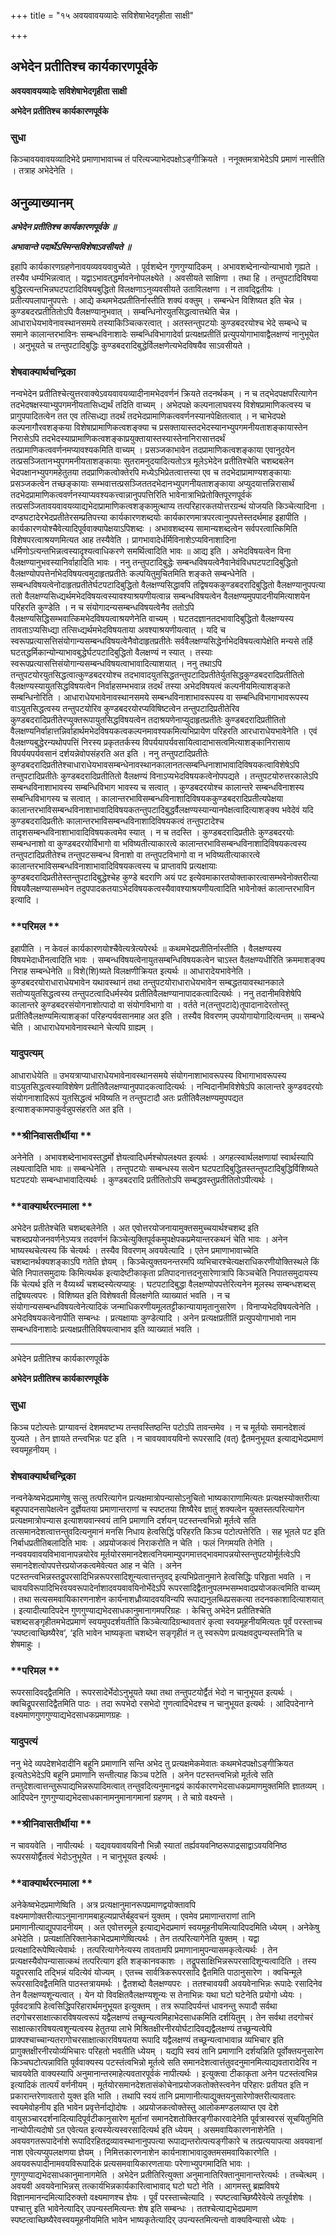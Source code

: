 +++
title = "१५ अवयवावयव्यादेः सविशेषाभेदगृहीता साक्षी"

+++


## अभेदेन प्रतीतिश्च कार्यकारणपूर्वके

**अवयवावयव्यादेः सविशेषाभेदगृहीता साक्षी**

**अभेदेन प्रतीतिश्च कार्यकारणपूर्वके**

### **सुधा**

किञ्चावयवावयव्यादिभेदे प्रमाणाभावाच्च तं परित्यज्याभेदपक्षोऽङ्गीक्रियते । ननूक्तमत्राभेदेऽपि प्रमाणं नास्तीति । तत्राह अभेदेनेति ।

## **अनुव्याख्यानम्**

***अभेदेन प्रतीतिश्च कार्यकारणपूर्वके ॥***

***अभावान्ते पदार्थेऽस्मिन्सविशेषाऽवसीयते ॥***

इहापि कार्यकारणग्रहणेनावयव्यवयवावुच्येते । पूर्वशब्देन गुणगुण्यादिकम् । अभावशब्देनान्योन्याभावो गृह्यते । तस्यैव धर्म्यभिन्नत्वात् । यद्वाऽभावतद्धर्मावनेनोपलक्ष्येते । अवसीयते साक्षिणा । तथा हि । तन्तुपटादिविषया बुद्धिरत्यन्तभिन्नघटपटादिविषयबुद्धितो विलक्षणाऽनुव्यवसीयते उताविलक्षणा । न तावद्द्वितीयः । प्रतीत्यपलापानुपपत्तेः । आद्ये कथमभेदप्रतीतिर्नास्तीति शक्यं वक्तुम् । सम्बन्धेन विशिष्यत इति चेन्न । कुण्डबदरप्रतीतितोऽपि वैलक्षण्यानुभवात् । सम्बन्धिनोरयुतसिद्धत्वात्तथेति चेन्न । आधाराधेयभावेनावस्थानसमये तस्याकिञ्चित्करत्वात् । अतस्तन्तुपटयोः कुण्डबदरयोश्च भेदे सम्बन्धे च समाने कालान्तरभाविनः सम्बन्धविनाशादेः सम्बन्धिविभागादेर्वा प्रत्यक्षप्रतीतिं प्रत्युपयोगाभावाद्वैलक्षण्यं नानुभूयेत । अनुभूयते च तन्तुपटादिबुद्धिः कुण्डबदरादिबुद्धेर्विलक्षणेत्यभेदविषयैव साऽवसीयते ।

### **शेषवाक्यार्थचन्द्रिका**

नन्वभेदेन प्रतीतिश्चेत्युत्तरवाक्येऽवयवावयव्यादीनामभेदवर्णनं क्रियते तदनर्थकम् । न च तद्भेदपक्षपरित्यागेन तदभेदषक्षस्याभ्युपगमनीयतासिध्द्यर्थं तदिति वाच्यम् । अभेदपक्षे कल्पनालाघवस्य विशेषप्रामाणिकत्वस्य च प्रागुपपादितत्वेन तत एव तत्सिध्द्या तदर्थं तदभेदप्रामाणिकत्ववर्णनस्यानपेक्षितत्वात् । न चाभेदपक्षे कल्पनागौरवशङ्कया विशेषाप्रामाणिकत्वशङ्क्या च प्रसक्तायास्तदभेदस्यानभ्युपगमनीयताशङ्कायास्तेन निरासेऽपि तदभेदस्याप्रामाणिकत्वशङ्काप्रयुक्तायास्तस्यास्तेनानिरासात्तदर्थं तत्प्रामाणिकत्ववर्णनमप्यावश्यकमिति वाच्यम् । प्रसञ्जकाभावेन तदप्रामाणिकत्वशङ्काया एवानुदयेन तत्प्रसञ्जितानभ्युपगमनीयताशङ्कायाः सुतरामनुदयादित्यतोऽत्र मूलेऽभेदेन प्रतीतिश्चेति चशब्दबलेन भेदपक्षानभ्युपगमहेतुतया तदप्राणिकत्वोक्तेरपि मध्येऽभिप्रेतत्वात्तस्या एव च तदभेदाप्रामाण्यशङ्कायाः प्रसञ्जकत्वेन तच्छङ्कायाः सम्भवात्तत्प्रसञ्जिततदभेदानभ्युपगनीयताशङ्काया अप्युदयात्तन्निरासार्थं तदभेदप्रामाणिकत्ववर्णनस्याप्यवश्यकत्त्वान्नानुपपत्तिरिति भावेनात्राभिप्रेतोक्तिपूरणपूर्वकं तत्प्रसञ्जितावयवावयव्याद्यभेदाप्रामाणिकत्वशङ्कामुत्थाप्य तत्परिहारकतयोत्तरग्रन्थं योजयति किञ्चेत्यादिना । दण्डघटादेरभेदप्रतीतेरसम्प्रतिपत्त्या कार्यकारणशब्दयोः कार्यकारणमात्रपरत्वानुपपत्तेस्तदर्थमाह इहापीति । कार्यकारणयोश्चैवेत्यादिपूर्ववाक्यापेक्षयाऽपिशब्दः । अभावशब्दस्य सामान्यशब्दत्वेन सर्वपरत्वात्किमिति विशेषपरत्वाश्रयणमित्यत आह तस्यैवेति । प्रागभावादेर्धर्मिविनाशेऽप्यविनाशादिना धर्मिणोऽत्यन्तभिन्नत्वस्यादृश्यत्वाधिकरणे समर्थित्वादिति भावः ॥ आद्य इति । अभेदविषयत्वेन विना वैलक्षण्यानुभवस्यानिर्वाहादिति भावः । ननु तन्तुपटादिबुद्धेः सम्बन्धविषयत्वेनैवानेवंविधघटपटादिबुद्धितो वैलक्षण्योपपत्तेर्नाभेदविषयत्वमुदाहृतप्रतीतेः कल्पयितुमुचितमिति शङ्कते सम्बन्धेनेति । सम्बन्धविषयत्वेनोदाहृतप्रतीतेर्घटपटादिबुद्धितो वैलक्षण्यसिद्धावपि तद्विषयककुण्डबदरादिबुद्धितो वैलक्षण्यानुपपत्या ततो वैलक्षण्यसिध्द्यर्थमभेदविषयत्वस्यावश्याश्रयणीयत्वान्न सम्बन्धविषयत्वेन वैलक्षण्यमुपपादनीयमित्याशयेन परिहरति कुण्डेति । न च संयोगादन्यसम्बन्धविषयत्वेनैव ततोऽपि वैलक्षण्यसिद्धिसम्भवात्किमभेदविषयत्वाश्रयणेनेति वाच्यम् । घटतदज्ञानतदभावादिबुद्धितो वैलक्षण्यस्य तावताऽप्यसिध्द्या तत्सिध्द्यर्थमभेदविषयताया अवश्याश्रयणीयत्वात् । यदि च स्वरूपप्रत्यासत्तिसंयोगान्यसम्बन्धविषयत्वेनैवोदाहृतप्रतीतेः सर्ववैलक्षण्यसिद्धेर्नाभेदविषयत्वापेक्षेति मन्यसे तर्हि घटतद्धर्मिकान्योन्याभावबुद्धेर्घटपटादिबुद्धितो वैलक्षण्यं न स्यात् । तस्याः स्वरूपप्रत्यासत्तिसंयोगान्यसम्बन्धविषयत्वाभावादित्याशयात् । ननु तथाऽपि तन्तुपटयोरयुतसिद्धत्वात्कुण्डबदरयोश्च तदभावादयुतसिद्धतन्तुपटादिप्रतीतेर्युतसिद्धकुण्डबदरादिप्रतीतितो वैलक्षण्यस्यायुतसिद्धविषयत्वेन निर्वाहसम्भभवान्न तदर्थं तस्या अभेदविषयत्वं कल्पनीयमित्याशङ्कते सम्बन्धिनोरिति । आधाराधेयभावेनावस्थानसमये सम्बन्धविनाशाभावरूपस्य वा सम्बन्धिविभागाभावरूपस्य वाऽयुतसिद्धत्वस्य तन्तुपटयोरिव कुण्डबदरयोरप्यविषिष्टत्वेन तन्तुपटादिप्रतीतेरिव कुण्डबदरादिप्रतीतेरप्युक्तरूपायुतसिद्धविषयत्वेन तदाश्रयणेनाप्युदाहृतप्रतीतेः कुण्डबदरादिप्रतीतितो वैलक्षण्यनिर्वाहात्तन्निर्वाहार्थमभेदविषयकत्वकल्पनमावश्यकमित्यभिप्रायेण परिहरति आरधाराधेयभावेनेति । एवं वैलक्षण्यबुद्धेरन्यथोपपत्तिं निरस्य प्रकृततर्कस्य विपर्ययापर्यवसायित्वादाभासत्वमित्याशङ्कानिरासाय विपर्ययपर्यवसानं दर्शयन्नेवोपसंहरति अत इति । ननु तन्तुपटादिप्रतीतेः कुण्डबदरादिप्रतीतेश्चाधाराधेयभावसम्बन्धेनावस्थानकालानतत्सम्बन्धिनाशाभावादिविषयकत्वाविशेषेऽपि तन्तुपटादिप्रतीतेः कुण्डबदरादिप्रतीतितो वैलक्षण्यं विनाऽप्यभेदविषयकत्वेनोपपद्यते । तन्तुपटयोरुत्तरकालेऽपि सम्बन्धविनाशाभावस्य सम्बन्धिविभाग भावस्य च सत्वात् । कुण्डबदरयोश्च कालान्तरे सम्बन्धविनाशस्य सम्बन्धिविभागस्य च सत्वात् । कालान्तरभाविसम्बन्धविनाशादिविषयककुण्डबदरादिप्रतीत्यपेक्षया कालान्तरभाविसम्बन्धविनाशाभावादिविषयकतन्तुपटादिबुद्धर्वैलक्षण्यस्यान्यानपेक्षत्वादित्याशङ्क्य भवेदेवं यदि कुण्डबदरादिप्रतीतेः कालान्तरभाविसम्बन्धविनाशादिविषयकत्वं तन्तुपटादेश्च तादृशसम्बन्धविनाशाभावादिविषयकत्वमेव स्यात् । न च तदस्ति । कुण्डबदरादिप्रतीतेः कुण्डबदरयोः सम्बन्धनाशो वा कुण्डबदरयोर्विभागो वा भविष्यतीत्याकारत्वे कालान्तरभाविसम्बन्धविनाशादिविषयकत्वस्य तन्तुपटादिप्रतीतेश्च तन्तुपटसम्बन्ध विनाशो वा तन्तुपटविभागो वा न भविष्यतीत्याकारत्वे कालान्तरभाविसम्बन्धविनाशाभावादिविषयकत्वस्य च प्राप्तावपि प्रत्यक्षायाः कुण्डबदरादिप्रतीतेस्तन्तुपटादिबुद्धेश्चेह कुण्डे बदराणि अयं पट इत्येवमाकारतयोक्ताकारत्वासम्भवेनोक्तरीत्या विषयवैलक्षण्यासम्भवेन तदुपपादकतयाऽभेदविषयकत्वस्यैवावश्याश्रयणीयत्वादिति भावेनोक्तं कालान्तरभाविन इत्यादि ।

### **परिमल **

इहापीति । न केवलं कार्यकारणयोश्चैवेत्यत्रेत्यपेरर्थः ॥ कथमभेदप्रतीतिर्नास्तीति । वैलक्षण्यस्य विषयभेदाधीनत्वादिति भावः । सम्बन्धविषयत्वेनायुतसम्बन्धिविषयकत्वेन चाऽस्त वैलक्षण्यधीरिति क्रममाशङ्क्य निराह सम्बन्धेनेति ॥ विशे(शि)ष्यते विलक्षणीक्रियत इत्यर्थः ॥ आधारादेयभावेनेति । कुण्डबदरयोराधाराधेयभावेन यथावस्थानं तथा तन्तुपटयोराधाराधेयभावेन सम्बद्धतयावस्थानकाले सतोप्ययुतसिद्धत्वस्य तन्तुपटत्वादिधर्मस्येव प्रतीतिवैलक्षण्यानापादकत्वादित्यर्थः । ननु तदानीमविशेषेपि कालान्तरे कुण्डबदरसंयोगनाशोत्पादो वा संयोगविभागो वा । वर्तते न(तन्तुपटादे)तूपादानादेरतोस्तु प्रतीतिवैलक्षण्यमित्याशङ्कां परिहन्पर्यवसानमाह अत इति । तस्यैव विवरणम् उपयोगायोगादित्यन्तम् ॥ सम्बन्धे चेति । आधाराधेयभावेनावस्थाने चेत्यपि ग्राह्यम् ।

### **यादुपत्यम्**

आधाराधेयेति ॥ उभयत्राप्याधाराधेयभावेनावस्थानसमये संयोगनाशाभावरूपस्य विभागाभावरूपस्य वाऽयुतसिद्धत्वस्याविशेषेण प्रतीतिवैलक्षण्यानुपपादकत्वादित्यर्थः । नन्विदानीमविशेषेऽपि कालान्तरे कुण्डवदरयोः संयोगनाशादिरूपं युतसिद्धत्वं भविष्यति न तन्तुपटादौ अतः प्रतीतिवैलक्षण्यमुपपद्यत इत्याशङ्कामपाकुर्वन्नुपसंहरति अत इति ।

### **श्रीनिवासतीर्थीया **

अनेनेति । अभावशब्देनाभावस्तद्धर्मो ज्ञेयत्वादिधर्मश्चोपलक्ष्यत इत्यर्थः । अगहत्स्वार्थलक्षणायां स्वार्थस्यापि लक्ष्यत्वादिति भावः ॥ सम्बन्धेनेति । तन्तुपटयोः सम्बन्धस्य सत्वेन घटपटादिबुद्धितस्तन्तुपटादिबुद्धिर्विशिष्यते घटपटयोः सम्बन्धाभावादित्यर्थः । कुण्डबदरादि प्रतीतितोऽपि सम्बद्धवस्तुप्रतीतितोऽपीत्यर्थः ।

### **वाक्यार्थरत्नमाला **

अभेदेन प्रतीतेश्चेति चशब्दबलेनेति । अत एवोत्तरयोजनायामुक्तसमुच्चयार्थश्चशब्द इति चशब्दप्रयोजनवर्णनेऽप्यत्र तदवर्णनं किञ्चेत्युक्तिपूर्वकमुपक्षेपकप्रमेयान्तरकथनं चेति भावः । अनेन भाष्यस्थचेत्यस्य किं चेत्यर्थः । तस्यैव विवरणम् अवयवेत्यादि । एतेन प्रमाणाभावाच्चेति चशब्दानर्थक्यशङ्काऽपि गतेति ज्ञेयम् । किञ्चेत्युक्तयनन्तरमपि व्यभिचारश्चेत्यक्षराधिकरणीयोक्तिस्थले किं चेति निपातसमुदायः किमित्यर्थक इत्यादेष्टीकाकृता प्रतिपादनात्तदनुसारेणात्रापि किञ्चचेति निपातसमुदायस्य किं चेत्यर्थ इति न वैय्यर्थ्यं चशब्दस्येत्यप्याहुः । घटपटादिबुद्धा वैलक्षण्योपपत्तेरित्यनेन मूलस्थ सम्बन्धशब्दस् तद्विषयत्वपरः । विशिष्यत इति विशेषवती विलक्षणेति व्याख्यातं भवति । न च संयोगान्यसम्बन्धविषयत्वेनेत्यादिकं जन्माधिकरणीयमूलतट्टीकान्यायामृतानुसारेण । विनाप्यभेदविषयत्वेनेति । अभेदविषयकत्वेनापीति सम्बन्धः । प्रत्यक्षायाः कुण्डेत्यादि । अनेन प्रत्यक्षप्रतीतिं प्रत्युपयोगाभावो नाम सम्बन्धविनाशादेः प्रत्यक्षप्रतीतिविषयत्वाभाव इति व्याख्यातं भवति ।

------------------------------------------------------------------------

अभेदेन प्रतीतिश्च कार्यकारणपूर्वके

**अभेदेन प्रतीतिश्च कार्यकारणपूर्वके**

### **सुधा**

किञ्च पटोत्पत्तेः प्राग्यावन्तं देशमवष्टभ्य तन्तवस्तिष्ठन्ति पटोऽपि तावन्तमेव । न च मूर्तयोः समानदेशत्वं युज्यते । तेन ज्ञायते तन्त्वभिन्नः पट इति । न चावयवावयविनो रूपरसादि (वत्) द्वैतमनुभूयत इत्याद्यभेदप्रमाणं स्वयमूहनीयम् ।

### **शेषवाक्यार्थचन्द्रिका**

नन्वनेकेष्वभेदप्रमाणेषु सत्सु तत्परित्यागेन प्रत्यक्षमात्रोपन्यासोऽनुचितो भाष्यकाराणामित्यतः प्रत्यक्षस्योक्तरीत्या बहूपपादनसापेक्षत्वेन दुर्ज्ञेयतया प्रमाणान्तराणां च स्पष्टतया शिष्यैरेव ज्ञातुं शक्यत्वेन युक्तस्तत्परित्यागेन प्रत्यक्षमात्रोपन्यास इत्याशयवान्स्वयं तानि प्रमाणानि दर्शयन् पटस्तन्त्वभिन्नो मूर्तत्वे सति तत्समानदेशत्वात्तन्तुवदित्यनुमानं मनसि निधाय हेत्वसिद्धिं परिहरति किञ्च पटोत्पत्तेरिति । सह भूतले पट इति निर्बाधप्रतीतिबलादिति भावः । अप्रयोजकत्वं निराकरोति न चेति । फलं निगमयति तेनेति । नन्ववयवावयविभावानापन्नयोरेव मूर्तयोरसमानदेशत्वनियमाम्युपगमात्तद्भावमापन्नयोस्तन्तुपटयोर्मूर्तत्वेऽपि समानदेशत्वोपपत्तेरप्रयोजकत्वमेवेत्यत आह न चेति । अनेन पटस्तन्त्वभिन्नस्तद्रूपरसादिभिन्नरूपरसादिशून्यत्वात्तन्तुवद् इत्यभिप्रेतानुमाने हेत्वसिद्धिः परिहृता भवति । न चावयविरूपादिभिरवयवरूपादेर्नाशादवयवावयिनोर्भेदेऽपि रूपरसादिद्वैतानुपलम्भसम्भवादप्रयोजकत्वमिति वाच्यम् । तथा सत्यसमवायिकारणनाशेन कार्यनाशध्रौव्यादवयविन्यपि रूपाद्यनुलब्धिप्रसकत्या तदनवकाशादित्याशयात् । इत्यादीत्यादिपदेन गुणगुण्याद्यभेदसाधकानुमानागमपरिग्रहः । केचित्तु अभेदेन प्रतीतिश्चेति चशब्दसङ्गृहीतमभेदप्रमाणं स्वयमुपदर्शयतीति किञ्चेत्यादिग्रन्थावतारं कृत्वा स्वयमूहनीयमित्यतः पूर्वं परस्ताच्च ‘स्पष्टत्वाच्छिष्यैरेव’, ‘इति भावेन भाष्यकृता चशब्देन सङ्गृहीतं न तु स्वरूपेण प्रत्यक्षवदुपन्यस्तमि’ति च शेषमाहुः ।

### **परिमल **

रूपरसादिवद्द्वैतमिति । रूपरसादेर्भेदोऽनुभूयते यथा तथा तन्तुपटयोर्द्वैतं भेदो न चानुभूयत इत्यर्थः । क्वचिद्रूपरसादिद्वैतमिति पाठः । तदा रूपभेदो रसभेदो गुणत्वादिभेदश्च न चानुभूयत इत्यर्थः । आदिपदेनाग्ने वक्ष्यमाणगुणगुण्याद्यभेदसाधकप्रमाणग्रहः ।

### **यादुपत्यं**

ननु भेदे व्यपदेशभेदादीनि बहूनि प्रमाणानि सन्ति अभेद तु प्रत्यक्षमेकमेवातः कथमभेदपक्षोऽङ्गीक्रियत इत्यतेऽभेदेऽपि बहूनि प्रमाणानि सन्तीत्याह किञ्च पटेति । अनेन पटस्तन्त्वभिन्नो मूर्तत्वे सति तन्तुदेशत्वात्तन्तुरूपाद्यभिन्नरूपादिमत्वात् तन्तुवदित्यनुमानद्वयं कार्यकारणभेदसाधकप्रमाणमुक्तमिति ज्ञातव्यम् । आदिपदेन गुणगुण्याद्यभेदसाधकानामनुमानागमानां ग्रहणम् । ते चाग्रे वक्ष्यन्ते ।

### **श्रीनिवासतीर्थीया **

न चावयवेति । नापीत्यर्थः । यद्यवयवावयविनौ भिन्नौ स्यातां तर्ह्यवयवनिष्ठरूपाद्रसाद्वाऽवयविनिष्ठ रूपरसयोर्द्वैतत्वं भेदोऽनुभूयेत । न चानुभूयत इत्यर्थः ।

### **वाक्यार्थरत्नमाला **

अनेकेष्वभेदप्रमाणेष्विति । अत्र प्रत्यक्षानुमानरूपप्रमाणद्वयोक्तावपि वक्ष्यमाणोक्तरीत्याऽनुमानागमबाहुल्यप्राप्तेर्बहुवचनं युक्तम् । एवमेव प्रमाणान्तराणां तानि प्रमाणानीत्याद्युपपादनीयम् । अत एवोत्तरमूले इत्याद्यभेदप्रमाणं स्वयमूहनीयमित्यादिपदमिति ध्येयम् । अनेकेषु अभेदेति । प्रत्यक्षातिरिक्तानेकाभेदप्रमाणेष्वित्यर्थः । तेन तत्परित्यागेनेति युक्तम् । यद्वा प्रत्यक्षादिरूपेष्वित्येवार्थः । तत्परित्यागेनेत्यस्य तावतामपि प्रमाणानामुपन्यासमकृत्वेत्यर्थः । तेन प्रत्यक्षस्यैवोपन्यासात्कथं तत्परित्याग इति शङ्कानवकाशः । तद्रूपसाक्षिभिन्नरूपरसादिशून्यत्वादिति । तस्य यद्रूपरसादि तद्भिन्नं यदित्येवं योज्यम् । एतच्च सार्वत्रिकरूपरसादि द्वैतमिति पाठानुसारेण । क्वचिन्मूले रूपरसादिवद्वैतमिति पाठस्तत्रायमर्थः । द्वैतशब्दो वैलक्षण्यपरः । ततश्चावयवी अवयवेनाभिन्नः रूपादेः रसादिनेव तेन वैलक्षण्यशून्यत्वात् । येन यो विवक्षितवैलक्षण्यशून्यः स तेनाभिन्नः यथा घटो घटेनेति प्रयोगो ध्येयः । पूर्ववदत्रापि हेत्वसिद्धिपरिहारार्थमनुभूयत इत्युक्तम् । तत्र रूपादिपर्यन्तं धावनन्तु रूपादौ सर्वथा तदगोचरसाक्षात्कारविषयत्वरूपं यद्वैलक्षण्यं तच्छून्यत्वमिहाभेदसाधकमिति दर्शयितुम् । तेन सर्वथा तदगोचरं साक्षात्कारविषयत्वशून्यत्वस्य हेतुतया लाभे मिश्रितक्षीरनीरयोर्घटादिवद्यद्वैलक्षण्यं तच्छून्यत्वेपि प्राक्पश्चाच्चान्यतरागोचरसाक्षात्कारविषयतया रूपादि यद्वैलक्षण्यं तच्छून्यत्वाभावान्न व्यभिचार इति प्रागुक्तक्षीरनीरयोर्व्यभिचारः परिहतो भवतीति ध्येयम् । यद्यपि स्वयं तानि प्रमाणानि दर्शयन्निति पूर्वोक्तयनुसारेण किञ्चघटोत्पन्नाविति पूर्ववाक्यस्य पटस्तंत्वभिन्नो मूर्तत्वे सति समानदेशत्वात्तंतुवदनुमानमित्याद्यवतारादेरिव न चावयवेति वाक्यस्यापि अनुमानान्तरमाहेत्यवतारपूर्वकं नापीत्यर्थः । इत्युक्त्वा टीकाकृता अनेन पटस्तंत्वभिन्न इत्यादिकं तात्पर्यं वर्णनीयम् । मूर्तयोरसमानदेशतासंकोचेनाप्रयोजकतोक्तेस्त्वनेन परिहारः प्रतीयत इति न प्रकारान्तरेणावतारो युक्त इति भाति । तथापि स्वयं तानि प्रमाणानीत्याद्युक्तयनुसारेणोक्तरीत्यावतारः स्वयमेवोहनीय इति भावेन प्रवृत्तेर्नाद्योदोषः । अप्रयोजकत्वोक्तेस्तु आलोकमण्डलव्याप्त एव देशे वायुसञ्चारदर्शनादित्यादिपूर्वटीकानुसारेण मूर्तानां समानदेशतोक्तिरङ्गीकारवादेनेति पूर्वत्रास्वरसं सूचयितुमिति नान्योपीत्यदोषो ऽत एवेत्यत इत्यस्येत्यस्वरसादित्यर्थ इति ध्येयम् । असमवायिकारणनाशेनेति । अवयवगतरूपादेर्नाशे रूपादिरहितद्रव्यावस्थानानुपपत्या रूपाद्यन्तरोत्पत्यङ्गीकारे च तत्प्रत्ययापत्या अवयवानां नाश एवेत्यप्युपलक्षणया ज्ञेयम् । निमित्तकारणनाशेन कार्यनाशाभावादुक्तमसमवायिकारणेति । अवयवरूपादीनामवयविरूपादिकं प्रत्यसमवायिकारणतायाः परेणाभ्युपगमादिति भावः । गुणगुण्याद्यभेदसाधकानुमानागमेति । अभेदेन प्रतीतिरित्युक्ता अनुमानातिरिक्तानुमानान्तरेत्यर्थः । तच्चेत्थम् । अवयवी अवयवेनाभिन्नस् तत्कार्यभिन्नकार्यकारित्वाभावाद् घटो घटो नेति । आगमस्तु ब्रह्मविषये विज्ञानमानन्दमित्यादिरुक्तो वक्ष्यमाणश्च ज्ञेयः । पूर्वं परस्ताच्चेत्यादि । स्पष्टत्वाच्छिष्यैरेवेत्ये तत्पूर्वशेषः । पश्चात्तु इति भावेनेत्यादिर् उपन्यस्तमित्यन्तः शेष इति सम्बन्धः । ततश्चेत्याद्यभेदप्रमाण स्पष्टत्वाच्छिष्यैरेवस्वयमूहनीयमिति भावेन भाष्यकृतेत्यादिर् उपन्यस्तमित्यन्तो वाक्यविन्यासो ध्येयः ।

